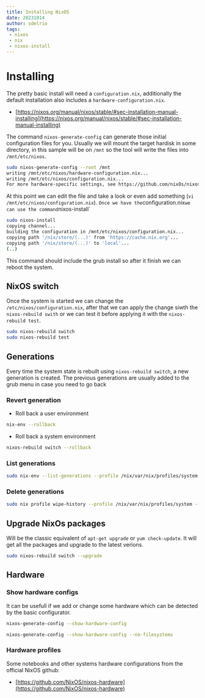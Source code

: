 ```yaml
---
title: Installing NixOS
date: 20231014
author: sdelrio
tags:
 - nixos
 - nix
 - nixos-install
---
```


# Installing


The pretty basic install will need a `configuration.nix`, additionally the default installation also includes a `hardware-configuration.nix`.

* [https://nixos.org/manual/nixos/stable/#sec-installation-manual-installing](https://nixos.org/manual/nixos/stable/#sec-installation-manual-installing)

The command `nixos-generate-config` can generate those initial configuration 
files for you. Usually we will mount the target hardisk in some directory, in 
this sample will be on `/mnt` so the tool will write the files into `/mnt/etc/nixos`.

```bash
sudo nixos-generate-config --root /mnt
writing /mnt/etc/nixos/hardware-configuration.nix...
writing /mnt/etc/nixos/configuration.nix...
For more hardware-specific settings, see https://github.com/nixOs/nixos-hardware.
```

At this point we can edit the file and take a look or even add something (`vi /mnt/etc/nixos/configuration.nix`).
`
Once we have the `configuration.nix` we can use the command `nixos-install`

```bash
sudo nixos-install
copying channel...
building the configuration in /mnt/etc/nixos/configuration.nix...
copying path '/nix/store/(...)' from 'https://cache.nix.org'...
copying path '/nix/store/(...)' to 'local'...
(..)
```

This command should include the grub install so after it finish we can reboot the system.


## NixOS switch

Once the system is started we can change the `/etc/nixos/configuration.nix`, after 
that we can apply the change siwth the `nixos-rebuild swith` or we can test it 
before applying it with the `nixos-rebuild test`.

```bash
sudo nixos-rebuild switch
sudo nixos-rebuild test
```

## Generations

Every time the system state is rebuilt using `nixos-rebuild switch`, a new generation 
is created. The previous generations are usually added to the grub menu in case you
need to go back

### Revert generation

* Roll back a user environment
```bash
nix-env --rollback
```

* Roll back a system environment
```bash
nixos-rebuild switch --rollback
```

### List generations

```bash
sudo nix-env --list-generations --profile /nix/var/nix/profiles/system
```

### Delete generations

```bash
sudo nix profile wipe-history --profile /nix/var/nix/profiles/system --older-than 14d
```

## Upgrade NixOs packages

Will be the classic equivalent of `apt-get upgrade` or `yum check-update`. It will 
get all the packages and upgrade to the latest verions.

```bash
sudo nixos-rebuild switch --upgrade
```

## Hardware

### Show hardware configs

It can be usefull if we add or change some hardware which can be detected by the basic configurator.

```bash
nixos-generate-config --show-hardware-config 
```

```bash
nixos-generate-config --show-hardware-config --no-filesystems
```

### Hardware profiles

Some notebooks and other systems hardware configurations from the official NixOS github:

* [https://github.com/NixOS/nixos-hardware](https://github.com/NixOS/nixos-hardware)

